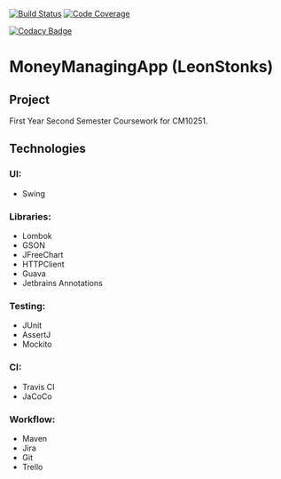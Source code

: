 [![Build Status](https://travis-ci.com/OllieJonas/MoneyManagingApp.svg?branch=master)](https://travis-ci.org/OllieJonas/MoneyManagingApp)
[![Code Coverage](https://codecov.io/gh/OllieJonas/MoneyManagingApp/branch/master/graph/badge.svg)](https://codecov.io/gh/OllieJonas/MoneyManagingApp/branch/master)

[![Codacy Badge](https://api.codacy.com/project/badge/Grade/15784c22bc9a4f308fea12f0609addb6)](https://app.codacy.com/manual/OllieJonas/MoneyManagingApp?utm_source=github.com&utm_medium=referral&utm_content=OllieJonas/MoneyManagingApp&utm_campaign=Badge_Grade_Dashboard)

# MoneyManagingApp (LeonStonks)


## Project

First Year Second Semester Coursework for CM10251.

## Technologies
### UI: 
  - Swing
### Libraries:
  - Lombok
  - GSON
  - JFreeChart
  - HTTPClient
  - Guava
  - Jetbrains Annotations
### Testing:
  - JUnit
  - AssertJ
  - Mockito
### CI:
  - Travis CI
  - JaCoCo
### Workflow:
  - Maven
  - Jira
  - Git
  - Trello
